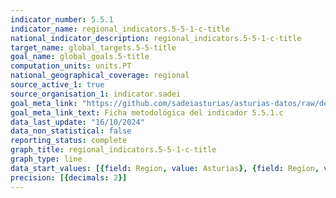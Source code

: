 ```yaml
---
indicator_number: 5.5.1
indicator_name: regional_indicators.5-5-1-c-title
national_indicator_description: regional_indicators.5-5-1-c-title
target_name: global_targets.5-5-title
goal_name: global_goals.5-title
computation_units: units.PT
national_geographical_coverage: regional
source_active_1: true
source_organisation_1: indicator.sadei
goal_meta_link: "https://github.com/sadeiasturias/asturias-datos/raw/develop/descargas/metodologia/5.5.1.c.pdf"
goal_meta_link_text: Ficha metodológica del indicador 5.5.1.c
data_last_update: "16/10/2024"
data_non_statistical: false
reporting_status: complete
graph_title: regional_indicators.5-5-1-c-title
graph_type: line
data_start_values: [{field: Region, value: Asturias}, {field: Region, value: España}]
precision: [{decimals: 2}]
---
```

